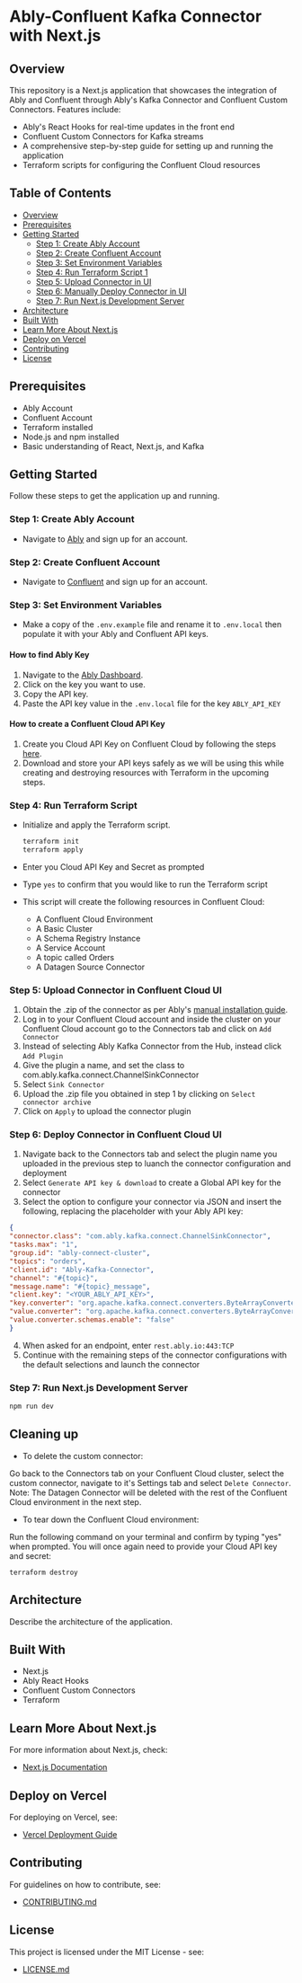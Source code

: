# Ably-Confluent Kafka Connector with Next.js

## Overview

This repository is a Next.js application that showcases the integration of Ably and Confluent through Ably's Kafka Connector and Confluent Custom Connectors. Features include:

- Ably's React Hooks for real-time updates in the front end
- Confluent Custom Connectors for Kafka streams
- A comprehensive step-by-step guide for setting up and running the application
- Terraform scripts for configuring the Confluent Cloud resources

## Table of Contents

- [Overview](#overview)
- [Prerequisites](#prerequisites)
- [Getting Started](#getting-started)
  - [Step 1: Create Ably Account](#step-1-create-ably-account)
  - [Step 2: Create Confluent Account](#step-2-create-confluent-account)
  - [Step 3: Set Environment Variables](#step-3-set-environment-variables)
  - [Step 4: Run Terraform Script 1](#step-4-run-terraform-script-1)
  - [Step 5: Upload Connector in UI](#step-5-upload-connector-in-ui)
  - [Step 6: Manually Deploy Connector in UI](#step-6-run-terraform-script-2-or-manually-deploy-in-ui)
  - [Step 7: Run Next.js Development Server](#step-7-run-nextjs-development-server)
- [Architecture](#architecture)
- [Built With](#built-with)
- [Learn More About Next.js](#learn-more-about-nextjs)
- [Deploy on Vercel](#deploy-on-vercel)
- [Contributing](#contributing)
- [License](#license)

## Prerequisites

- Ably Account
- Confluent Account
- Terraform installed
- Node.js and npm installed
- Basic understanding of React, Next.js, and Kafka

## Getting Started

Follow these steps to get the application up and running.

### Step 1: Create Ably Account

- Navigate to [Ably](https://ably.com/sign-up) and sign up for an account.

### Step 2: Create Confluent Account

- Navigate to [Confluent](https://www.confluent.io/get-started/) and sign up for an account.

### Step 3: Set Environment Variables

- Make a copy of the `.env.example` file and rename it to `.env.local` then populate it with your Ably and Confluent API keys.

#### How to find Ably Key
1. Navigate to the [Ably Dashboard](https://ably.com/).
2. Click on the key you want to use.
3. Copy the API key.
4. Paste the API key value in the `.env.local` file for the key `ABLY_API_KEY`

#### How to create a Confluent Cloud API Key
1. Create you Cloud API Key on Confluent Cloud by following the steps [here]([https://www.confluent.io/get-started/](https://docs.confluent.io/cloud/current/access-management/authenticate/api-keys/api-keys.html#create-a-cloud-api-key)).
2. Download and store your API keys safely as we will be using this while creating and destroying resources with Terraform in the upcoming steps.

### Step 4: Run Terraform Script

- Initialize and apply the Terraform script.
    
    ```bash
    terraform init
    terraform apply
    ```  
- Enter you Cloud API Key and Secret as prompted
- Type `yes` to confirm that you would like to run the Terraform script
    
- This script will create the following resources in Confluent Cloud:
  - A Confluent Cloud Environment
  - A Basic Cluster
  - A Schema Registry Instance
  - A Service Account
  - A topic called Orders
  - A Datagen Source Connector

### Step 5: Upload Connector in Confluent Cloud UI

1. Obtain the .zip of the connector as per Ably's [manual installation guide](https://github.com/ably/kafka-connect-ably#manual-installation).
2. Log in to your Confluent Cloud account and inside the cluster on your Confluent Cloud account go to the Connectors tab and click on `Add Connector`
3. Instead of selecting Ably Kafka Connector from the Hub, instead click `Add Plugin`
4. Give the plugin a name, and set the class to com.ably.kafka.connect.ChannelSinkConnector
5. Select `Sink Connector`
6. Upload the .zip file you obtained in step 1 by clicking on `Select connector archive`
7. Click on `Apply` to upload the connector plugin

### Step 6: Deploy Connector in Confluent Cloud UI

1. Navigate back to the Connectors tab and select the plugin name you uploaded in the previous step to luanch the connector configuration and deployment
2. Select `Generate API key & download` to create a Global API key for the connector
3. Select the option to configure your connector via JSON and insert the following, replacing the placeholder with your Ably API key:
  ```json
  {
  "connector.class": "com.ably.kafka.connect.ChannelSinkConnector",
  "tasks.max": "1",
  "group.id": "ably-connect-cluster",
  "topics": "orders",
  "client.id": "Ably-Kafka-Connector",
  "channel": "#{topic}",
  "message.name": "#{topic}_message",
  "client.key": "<YOUR_ABLY_API_KEY>",
  "key.converter": "org.apache.kafka.connect.converters.ByteArrayConverter",
  "value.converter": "org.apache.kafka.connect.converters.ByteArrayConverter",
  "value.converter.schemas.enable": "false"
  }
  ```
4. When asked for an endpoint, enter `rest.ably.io:443:TCP`
5. Continue with the remaining steps of the connector configurations with the default selections and launch the connector
   
### Step 7: Run Next.js Development Server

```bash
npm run dev
```

## Cleaning up

- To delete the custom connector:

Go back to the Connectors tab on your Confluent Cloud cluster, select the custom connector, navigate to it's Settings tab and select `Delete Connector`. Note: The Datagen Connector will be deleted with the rest of the Confluent Cloud environment in the next step.

- To tear down the Confluent Cloud environment:

Run the following command on your terminal and confirm by typing "yes" when prompted. You will once again need to provide your Cloud API key and secret:

```
terraform destroy
```

## Architecture

Describe the architecture of the application.

## Built With

- Next.js
- Ably React Hooks
- Confluent Custom Connectors
- Terraform

## Learn More About Next.js

For more information about Next.js, check:

- [Next.js Documentation](https://nextjs.org/docs)

## Deploy on Vercel

For deploying on Vercel, see:

- [Vercel Deployment Guide](https://vercel.com/new?utm_medium=default-template&filter=next.js&utm_source=create-next-app&utm_campaign=create-next-app-readme)

## Contributing

For guidelines on how to contribute, see:

- [CONTRIBUTING.md](CONTRIBUTING.md)

## License

This project is licensed under the MIT License - see:

- [LICENSE.md](LICENSE.md)

